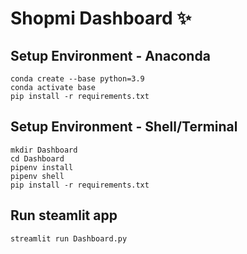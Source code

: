 # Shopmi Dashboard ✨

## Setup Environment - Anaconda
```
conda create --base python=3.9
conda activate base
pip install -r requirements.txt
```

## Setup Environment - Shell/Terminal
```
mkdir Dashboard
cd Dashboard
pipenv install
pipenv shell
pip install -r requirements.txt
```

## Run steamlit app
```
streamlit run Dashboard.py
```